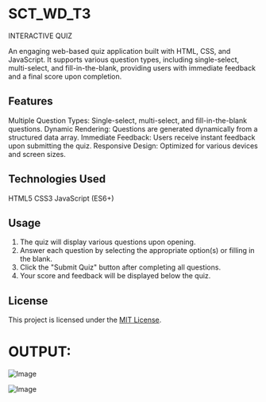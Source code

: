 # SCT_WD_T3
INTERACTIVE QUIZ

An engaging web-based quiz application built with HTML, CSS, and JavaScript. It supports various question types, including single-select, multi-select, and fill-in-the-blank, providing users with immediate feedback and a final score upon completion.

## Features

 Multiple Question Types: Single-select, multi-select, and fill-in-the-blank questions.
 Dynamic Rendering: Questions are generated dynamically from a structured data array.
 Immediate Feedback: Users receive instant feedback upon submitting the quiz.
 Responsive Design: Optimized for various devices and screen sizes.

## Technologies Used

  HTML5
  CSS3
  JavaScript (ES6+)

## Usage

1. The quiz will display various questions upon opening.
2. Answer each question by selecting the appropriate option(s) or filling in the blank.
3. Click the "Submit Quiz" button after completing all questions.
4. Your score and feedback will be displayed below the quiz.

## License

This project is licensed under the [MIT License](LICENSE).


# OUTPUT:

![Image](https://github.com/user-attachments/assets/85c7d1dd-1a67-4431-b69d-a7e05d938c23)


![Image](https://github.com/user-attachments/assets/3a4ab1f8-139d-40d0-8ebe-7e705b1e609f)
